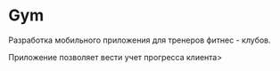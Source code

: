 # Gym

Разработка мобильного приложения для тренеров фитнес - клубов.

Приложение позволяет вести учет прогресса клиента>
